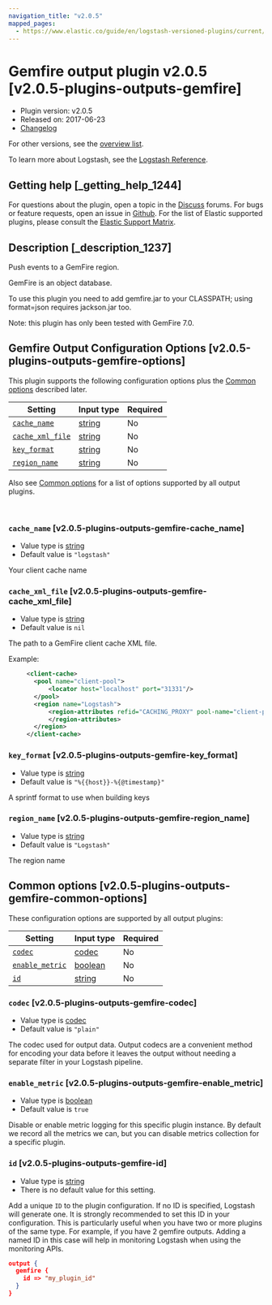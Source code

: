 ```yaml
---
navigation_title: "v2.0.5"
mapped_pages:
  - https://www.elastic.co/guide/en/logstash-versioned-plugins/current/v2.0.5-plugins-outputs-gemfire.html
---
```


# Gemfire output plugin v2.0.5 [v2.0.5-plugins-outputs-gemfire]


* Plugin version: v2.0.5
* Released on: 2017-06-23
* [Changelog](https://github.com/logstash-plugins/logstash-output-gemfire/blob/v2.0.5/CHANGELOG.md)

For other versions, see the [overview list](output-gemfire-index.md).

To learn more about Logstash, see the [Logstash Reference](logstash://reference/index.md).

## Getting help [_getting_help_1244]

For questions about the plugin, open a topic in the [Discuss](http://discuss.elastic.co) forums. For bugs or feature requests, open an issue in [Github](https://github.com/logstash-plugins/logstash-output-gemfire). For the list of Elastic supported plugins, please consult the [Elastic Support Matrix](https://www.elastic.co/support/matrix#matrix_logstash_plugins).


## Description [_description_1237]

Push events to a GemFire region.

GemFire is an object database.

To use this plugin you need to add gemfire.jar to your CLASSPATH; using format=json requires jackson.jar too.

Note: this plugin has only been tested with GemFire 7.0.


## Gemfire Output Configuration Options [v2.0.5-plugins-outputs-gemfire-options]

This plugin supports the following configuration options plus the [Common options](v2-0-5-plugins-outputs-gemfire.md#v2.0.5-plugins-outputs-gemfire-common-options) described later.

| Setting | Input type | Required |
| --- | --- | --- |
| [`cache_name`](v2-0-5-plugins-outputs-gemfire.md#v2.0.5-plugins-outputs-gemfire-cache_name) | [string](logstash://reference/configuration-file-structure.md#string) | No |
| [`cache_xml_file`](v2-0-5-plugins-outputs-gemfire.md#v2.0.5-plugins-outputs-gemfire-cache_xml_file) | [string](logstash://reference/configuration-file-structure.md#string) | No |
| [`key_format`](v2-0-5-plugins-outputs-gemfire.md#v2.0.5-plugins-outputs-gemfire-key_format) | [string](logstash://reference/configuration-file-structure.md#string) | No |
| [`region_name`](v2-0-5-plugins-outputs-gemfire.md#v2.0.5-plugins-outputs-gemfire-region_name) | [string](logstash://reference/configuration-file-structure.md#string) | No |

Also see [Common options](v2-0-5-plugins-outputs-gemfire.md#v2.0.5-plugins-outputs-gemfire-common-options) for a list of options supported by all output plugins.

 

### `cache_name` [v2.0.5-plugins-outputs-gemfire-cache_name]

* Value type is [string](logstash://reference/configuration-file-structure.md#string)
* Default value is `"logstash"`

Your client cache name


### `cache_xml_file` [v2.0.5-plugins-outputs-gemfire-cache_xml_file]

* Value type is [string](logstash://reference/configuration-file-structure.md#string)
* Default value is `nil`

The path to a GemFire client cache XML file.

Example:

```xml
     <client-cache>
       <pool name="client-pool">
           <locator host="localhost" port="31331"/>
       </pool>
       <region name="Logstash">
           <region-attributes refid="CACHING_PROXY" pool-name="client-pool" >
           </region-attributes>
       </region>
     </client-cache>
```


### `key_format` [v2.0.5-plugins-outputs-gemfire-key_format]

* Value type is [string](logstash://reference/configuration-file-structure.md#string)
* Default value is `"%{{host}}-%{@timestamp}"`

A sprintf format to use when building keys


### `region_name` [v2.0.5-plugins-outputs-gemfire-region_name]

* Value type is [string](logstash://reference/configuration-file-structure.md#string)
* Default value is `"Logstash"`

The region name



## Common options [v2.0.5-plugins-outputs-gemfire-common-options]

These configuration options are supported by all output plugins:

| Setting | Input type | Required |
| --- | --- | --- |
| [`codec`](v2-0-5-plugins-outputs-gemfire.md#v2.0.5-plugins-outputs-gemfire-codec) | [codec](logstash://reference/configuration-file-structure.md#codec) | No |
| [`enable_metric`](v2-0-5-plugins-outputs-gemfire.md#v2.0.5-plugins-outputs-gemfire-enable_metric) | [boolean](logstash://reference/configuration-file-structure.md#boolean) | No |
| [`id`](v2-0-5-plugins-outputs-gemfire.md#v2.0.5-plugins-outputs-gemfire-id) | [string](logstash://reference/configuration-file-structure.md#string) | No |

### `codec` [v2.0.5-plugins-outputs-gemfire-codec]

* Value type is [codec](logstash://reference/configuration-file-structure.md#codec)
* Default value is `"plain"`

The codec used for output data. Output codecs are a convenient method for encoding your data before it leaves the output without needing a separate filter in your Logstash pipeline.


### `enable_metric` [v2.0.5-plugins-outputs-gemfire-enable_metric]

* Value type is [boolean](logstash://reference/configuration-file-structure.md#boolean)
* Default value is `true`

Disable or enable metric logging for this specific plugin instance. By default we record all the metrics we can, but you can disable metrics collection for a specific plugin.


### `id` [v2.0.5-plugins-outputs-gemfire-id]

* Value type is [string](logstash://reference/configuration-file-structure.md#string)
* There is no default value for this setting.

Add a unique `ID` to the plugin configuration. If no ID is specified, Logstash will generate one. It is strongly recommended to set this ID in your configuration. This is particularly useful when you have two or more plugins of the same type. For example, if you have 2 gemfire outputs. Adding a named ID in this case will help in monitoring Logstash when using the monitoring APIs.

```json
output {
  gemfire {
    id => "my_plugin_id"
  }
}
```



